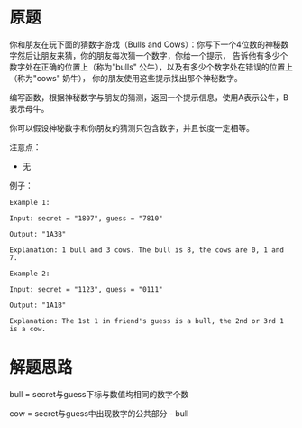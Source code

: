 # 原题
你和朋友在玩下面的猜数字游戏（Bulls and Cows）：你写下一个4位数的神秘数字然后让朋友来猜，你的朋友每次猜一个数字，你给一个提示，
告诉他有多少个数字处在正确的位置上（称为"bulls" 公牛），以及有多少个数字处在错误的位置上（称为"cows" 奶牛），
你的朋友使用这些提示找出那个神秘数字。

编写函数，根据神秘数字与朋友的猜测，返回一个提示信息，使用A表示公牛，B表示母牛。

你可以假设神秘数字和你朋友的猜测只包含数字，并且长度一定相等。

注意点：

  - 无

例子：

```
Example 1:

Input: secret = "1807", guess = "7810"

Output: "1A3B"

Explanation: 1 bull and 3 cows. The bull is 8, the cows are 0, 1 and 7.

Example 2:

Input: secret = "1123", guess = "0111"

Output: "1A1B"

Explanation: The 1st 1 in friend's guess is a bull, the 2nd or 3rd 1 is a cow.
```

# 解题思路
bull = secret与guess下标与数值均相同的数字个数

cow = secret与guess中出现数字的公共部分 - bull
